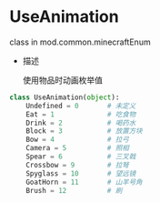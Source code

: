 # UseAnimation

class in mod.common.minecraftEnum

- 描述

    使用物品时动画枚举值



```python
class UseAnimation(object):
	Undefined = 0  		# 未定义
	Eat = 1				# 吃食物
	Drink = 2			# 喝药水
	Block = 3			# 放置方块
	Bow = 4				# 拉弓
	Camera = 5			# 照相
	Spear = 6			# 三叉戟
	Crossbow = 9		# 拉弩
	Spyglass = 10		# 望远镜
	GoatHorn = 11		# 山羊号角
	Brush = 12			# 刷

``` 

